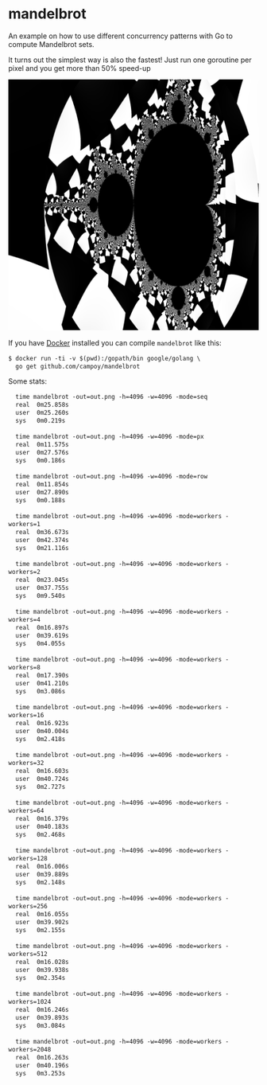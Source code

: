 mandelbrot
==========

An example on how to use different concurrency patterns with Go to compute Mandelbrot sets.

It turns out the simplest way is also the fastest!
Just run one goroutine per pixel and you get more than 50% speed-up

![A cool mandelbrot](/mandelbrot.png "Mandelbrot set")

If you have [Docker](https://docs.docker.com/) installed you can compile `mandelbrot` like this:

    $ docker run -ti -v $(pwd):/gopath/bin google/golang \
      go get github.com/campoy/mandelbrot
    

Some stats:

```
  time mandelbrot -out=out.png -h=4096 -w=4096 -mode=seq
  real	0m25.858s
  user	0m25.260s
  sys	0m0.219s
  
  time mandelbrot -out=out.png -h=4096 -w=4096 -mode=px
  real	0m11.575s
  user	0m27.576s
  sys	0m0.186s
  
  time mandelbrot -out=out.png -h=4096 -w=4096 -mode=row
  real	0m11.854s
  user	0m27.890s
  sys	0m0.188s
  
  time mandelbrot -out=out.png -h=4096 -w=4096 -mode=workers -workers=1
  real	0m36.673s
  user	0m42.374s
  sys	0m21.116s
  
  time mandelbrot -out=out.png -h=4096 -w=4096 -mode=workers -workers=2
  real	0m23.045s
  user	0m37.755s
  sys	0m9.540s
  
  time mandelbrot -out=out.png -h=4096 -w=4096 -mode=workers -workers=4
  real	0m16.897s
  user	0m39.619s
  sys	0m4.055s
  
  time mandelbrot -out=out.png -h=4096 -w=4096 -mode=workers -workers=8
  real	0m17.390s
  user	0m41.210s
  sys	0m3.086s
  
  time mandelbrot -out=out.png -h=4096 -w=4096 -mode=workers -workers=16
  real	0m16.923s
  user	0m40.004s
  sys	0m2.418s
  
  time mandelbrot -out=out.png -h=4096 -w=4096 -mode=workers -workers=32
  real	0m16.603s
  user	0m40.724s
  sys	0m2.727s
  
  time mandelbrot -out=out.png -h=4096 -w=4096 -mode=workers -workers=64
  real	0m16.379s
  user	0m40.183s
  sys	0m2.468s
  
  time mandelbrot -out=out.png -h=4096 -w=4096 -mode=workers -workers=128
  real	0m16.006s
  user	0m39.889s
  sys	0m2.148s
  
  time mandelbrot -out=out.png -h=4096 -w=4096 -mode=workers -workers=256
  real	0m16.055s
  user	0m39.902s
  sys	0m2.155s
  
  time mandelbrot -out=out.png -h=4096 -w=4096 -mode=workers -workers=512
  real	0m16.028s
  user	0m39.938s
  sys	0m2.354s
  
  time mandelbrot -out=out.png -h=4096 -w=4096 -mode=workers -workers=1024
  real	0m16.246s
  user	0m39.893s
  sys	0m3.084s
  
  time mandelbrot -out=out.png -h=4096 -w=4096 -mode=workers -workers=2048
  real	0m16.263s
  user	0m40.196s
  sys	0m3.253s
```
